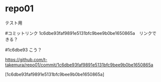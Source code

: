 # repo01
テスト用

#コミットリンク
1c6dbe93faf9891e5131bfc9bee9b0be1650865a　リンクできる？

#1c6dbe93 こう？

https://github.com/t-takemura/repo01/commit/1c6dbe93faf9891e5131bfc9bee9b0be1650865a

  [1c6dbe93faf9891e5131bfc9bee9b0be1650865a]
  

